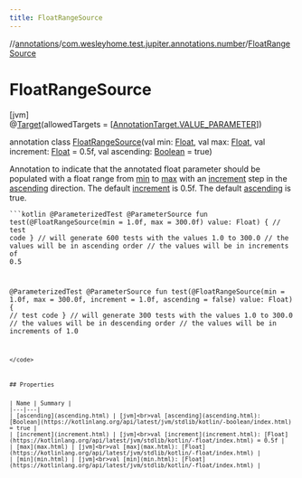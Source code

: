 ```yaml
---
title: FloatRangeSource
---
```

//[annotations](../../../index.html)/[com.wesleyhome.test.jupiter.annotations.number](../index.html)/[FloatRangeSource](index.html)



# FloatRangeSource



[jvm]\
@[Target](https://kotlinlang.org/api/latest/jvm/stdlib/kotlin.annotation/-target/index.html)(allowedTargets = [[AnnotationTarget.VALUE_PARAMETER](https://kotlinlang.org/api/latest/jvm/stdlib/kotlin.annotation/-annotation-target/-v-a-l-u-e_-p-a-r-a-m-e-t-e-r/index.html)])



annotation class [FloatRangeSource](index.html)(val min: [Float](https://kotlinlang.org/api/latest/jvm/stdlib/kotlin/-float/index.html), val max: [Float](https://kotlinlang.org/api/latest/jvm/stdlib/kotlin/-float/index.html), val increment: [Float](https://kotlinlang.org/api/latest/jvm/stdlib/kotlin/-float/index.html) = 0.5f, val ascending: [Boolean](https://kotlinlang.org/api/latest/jvm/stdlib/kotlin/-boolean/index.html) = true)

Annotation to indicate that the annotated float parameter should be populated with a float range from [min](min.html) to [max](max.html) with an [increment](increment.html) step in the [ascending](ascending.html) direction. The default [increment](increment.html) is 0.5f. The default [ascending](ascending.html) is true.

<code>```kotlin
@ParameterizedTest
@ParameterSource
fun test(@FloatRangeSource(min = 1.0f, max = 300.0f) value: Float) {
// test code
}
// will generate 600 tests with the values 1.0 to 300.0
// the values will be in ascending order
// the values will be in increments of 0.5

@ParameterizedTest
@ParameterSource
fun test(@FloatRangeSource(min = 1.0f, max = 300.0f, increment = 1.0f, ascending = false) value: Float) {
// test code
}
// will generate 300 tests with the values 1.0 to 300.0
// the values will be in descending order
// the values will be in increments of 1.0
```
</code>



## Properties


| Name | Summary |
|---|---|
| [ascending](ascending.html) | [jvm]<br>val [ascending](ascending.html): [Boolean](https://kotlinlang.org/api/latest/jvm/stdlib/kotlin/-boolean/index.html) = true |
| [increment](increment.html) | [jvm]<br>val [increment](increment.html): [Float](https://kotlinlang.org/api/latest/jvm/stdlib/kotlin/-float/index.html) = 0.5f |
| [max](max.html) | [jvm]<br>val [max](max.html): [Float](https://kotlinlang.org/api/latest/jvm/stdlib/kotlin/-float/index.html) |
| [min](min.html) | [jvm]<br>val [min](min.html): [Float](https://kotlinlang.org/api/latest/jvm/stdlib/kotlin/-float/index.html) |

